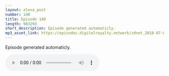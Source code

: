 ```yaml
---
layout: alexa_post
number: 140
title: Episode 140
length: 983293
short_description: Episode generated automaticly.
mp3_asset_link: https://episodes.digitalroyalty.network/zdnet_2018-07-01_01-00-04.mp3
---
```


Episode generated automaticly.

<audio controls>
    <source src="{{ page.mp3_asset_link }}" type="audio/mpeg">
</audio>